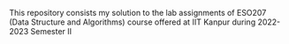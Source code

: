 This repository consists my solution to the lab assignments of ESO207 (Data Structure and Algorithms) course offered at IIT Kanpur during 2022-2023 Semester II